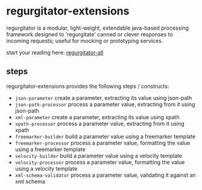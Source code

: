 # regurgitator-extensions

regurgitator is a modular, light-weight, extendable java-based processing framework designed to 'regurgitate' canned or clever responses to incoming requests; useful for mocking or prototyping services.

start your reading here: [regurgitator-all](http://github.com/talmeym/regurgitator-all#regurgitator)

## steps

regurgitator-extensions provides the following steps / constructs:
- ``json-parameter`` create a parameter, extracting its value using json-path
- ``json-path-processor`` process a parameter value, extracting from it using json-path
- ``xml-parameter`` create a parameter, extracting its value using xpath
- ``xpath-processor`` process a parameter value, extracting from it using xpath
- ``freemarker-builder`` build a parameter value using a freemarker template
- ``freemarker-processor`` process a parameter value, formatting the value using a freemarker template
- ``velocity-builder`` build a parameter value using a velocity template
- ``velocity-processor`` process a parameter value, formatting the value using a velocity template
- ``xml-schema-validator`` process a parameter value, validating it against an xml schema
